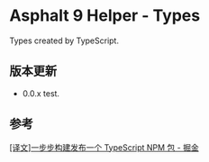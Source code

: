 # Asphalt 9 Helper - Types

Types created by TypeScript.

## 版本更新

+ 0.0.x test.

## 参考

[[译文]一步步构建发布一个 TypeScript NPM 包 - 掘金](https://juejin.cn/post/6844903892119977998)